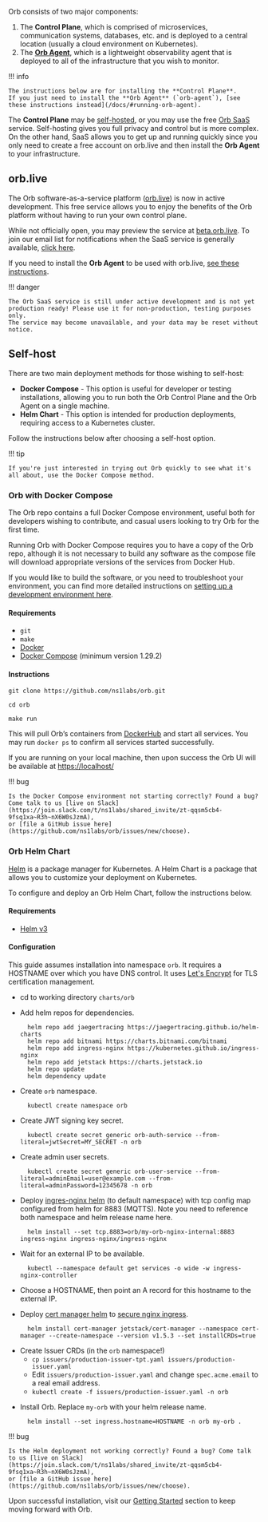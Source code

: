 Orb consists of two major components:

1. The **Control Plane**, which is comprised of microservices, communication systems, databases, etc. and is deployed to a 
central location (usually a cloud environment on Kubernetes).
1. The **[Orb Agent](/docs/#running-orb-agent)**, which is a lightweight observability agent that is deployed to all of the infrastructure that you wish to monitor.

!!! info
    
    The instructions below are for installing the **Control Plane**. 
    If you just need to install the **Orb Agent** (`orb-agent`), [see these instructions instead](/docs/#running-orb-agent).

The **Control Plane** may be [self-hosted](#self-host), or you may use the free [Orb SaaS](#orblive) service. Self-hosting gives you full privacy and control but is more complex.
On the other hand, SaaS allows you to get up and running quickly since you only need to create a free account on orb.live and then install the **Orb Agent** to your infrastructure.

## orb.live 
The Orb software-as-a-service platform ([orb.live](http://orb.live)) is now in active development. This free service allows you to enjoy 
the benefits of the Orb platform without having to run your own control plane.

While not officially open, you may preview the service at [beta.orb.live](http://beta.orb.live). To join our email list for notifications when the SaaS service
is generally available, [click here](https://resources.ns1.com/get-orb-updates).

If you need to install the **Orb Agent** to be used with orb.live, [see these instructions](/docs/#running-orb-agent).

!!! danger

    The Orb SaaS service is still under active development and is not yet production ready! Please use it for non-production, testing purposes only.
    The service may become unavailable, and your data may be reset without notice.

## Self-host
There are two main deployment methods for those wishing to self-host:

* **Docker Compose** - This option is useful for developer or testing installations, allowing you to run both the Orb Control Plane and the Orb Agent on a single machine.
* **Helm Chart** - This option is intended for production deployments, requiring access to a Kubernetes cluster.

Follow the instructions below after choosing a self-host option. 

!!! tip

    If you're just interested in trying out Orb quickly to see what it's all about, use the Docker Compose method.

### Orb with Docker Compose
The Orb repo contains a full Docker Compose environment, useful both for developers wishing to contribute, and casual users looking to try Orb for the first time.

Running Orb with Docker Compose requires you to have a copy of the Orb repo, although it is not necessary to build any software as the 
compose file will download appropriate versions of the services from Docker Hub.

If you would like to build the software, or you need to troubleshoot your environment, you can find more detailed instructions on [setting up a development environment here](https://github.com/ns1labs/orb/wiki/Development-Environment-Configuration).

#### Requirements

* `git`
* `make`
* [Docker](https://docs.docker.com/engine/install/)
* [Docker Compose](https://docs.docker.com/compose/gettingstarted/) (minimum version 1.29.2)

#### Instructions

```shell
git clone https://github.com/ns1labs/orb.git
```
```shell
cd orb
```
```shell
make run
```

This will pull Orb’s containers from [DockerHub](https://hub.docker.com/u/ns1labs) and start all services. You may run `docker ps` to confirm
all services started successfully.

If you are running on your local machine, then upon success the Orb UI will be available at [https://localhost/](https://localhost/)

!!! bug

    Is the Docker Compose environment not starting correctly? Found a bug? Come talk to us [live on Slack](https://join.slack.com/t/ns1labs/shared_invite/zt-qqsm5cb4-9fsq1xa~R3h~nX6W0sJzmA),
    or [file a GitHub issue here](https://github.com/ns1labs/orb/issues/new/choose).

### Orb Helm Chart
[Helm](https://helm.sh/) is a package manager for Kubernetes. A Helm Chart is a package that allows you to customize your deployment on Kubernetes.

To configure and deploy an Orb Helm Chart, follow the instructions below.

#### Requirements
* [Helm v3](https://helm.sh/docs/intro/quickstart/)

#### Configuration
This guide assumes installation into namespace `orb`. It requires a HOSTNAME over which you have DNS control. It uses [Let's Encrypt](https://letsencrypt.org/) for TLS certification management.

* cd to working directory `charts/orb`

* Add helm repos for dependencies.



        helm repo add jaegertracing https://jaegertracing.github.io/helm-charts
        helm repo add bitnami https://charts.bitnami.com/bitnami
        helm repo add ingress-nginx https://kubernetes.github.io/ingress-nginx
        helm repo add jetstack https://charts.jetstack.io
        helm repo update
        helm dependency update


* Create `orb` namespace.

        kubectl create namespace orb

* Create JWT signing key secret.

        kubectl create secret generic orb-auth-service --from-literal=jwtSecret=MY_SECRET -n orb

* Create admin user secrets.

        kubectl create secret generic orb-user-service --from-literal=adminEmail=user@example.com --from-literal=adminPassword=12345678 -n orb

* Deploy [ingres-nginx helm](https://kubernetes.github.io/ingress-nginx/deploy/#using-helm) (to default namespace) with tcp config map configured from helm for 8883 (MQTTS). Note you need to reference both namespace and helm release name here.

        helm install --set tcp.8883=orb/my-orb-nginx-internal:8883 ingress-nginx ingress-nginx/ingress-nginx

* Wait for an external IP to be available.

        kubectl --namespace default get services -o wide -w ingress-nginx-controller

* Choose a HOSTNAME, then point an A record for this hostname to the external IP.

* Deploy [cert manager helm](https://cert-manager.io/docs/installation/helm/) to [secure nginx ingress](https://cert-manager.io/docs/tutorials/acme/ingress/).

        helm install cert-manager jetstack/cert-manager --namespace cert-manager --create-namespace --version v1.5.3 --set installCRDs=true

- Create Issuer CRDs (in the `orb` namespace!)
    - `cp issuers/production-issuer-tpt.yaml issuers/production-issuer.yaml`
    - Edit `issuers/production-issuer.yaml` and change `spec.acme.email` to a real email address.
    - `kubectl create -f issuers/production-issuer.yaml -n orb`

* Install Orb. Replace `my-orb` with your helm release name.

        helm install --set ingress.hostname=HOSTNAME -n orb my-orb .

!!! bug

    Is the Helm deployment not working correctly? Found a bug? Come talk to us [live on Slack](https://join.slack.com/t/ns1labs/shared_invite/zt-qqsm5cb4-9fsq1xa~R3h~nX6W0sJzmA),
    or [file a GitHub issue here](https://github.com/ns1labs/orb/issues/new/choose).


Upon successful installation, visit our [Getting Started](https://getorb.io/docs/#getting-started) section to keep moving forward with Orb.